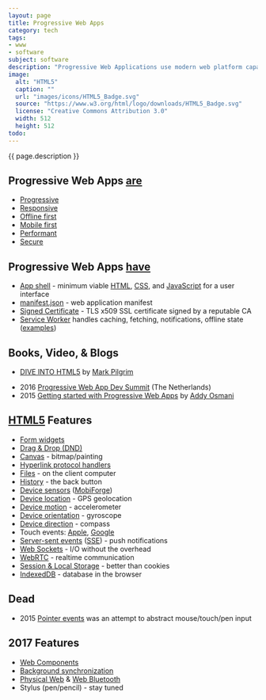```yaml
---
layout: page
title: Progressive Web Apps
category: tech
tags:
- www
- software
subject: software
description: "Progressive Web Applications use modern web platform capabilities to deliver fast, smooth, responsive, secure, and engaging user experiences."
image:
  alt: "HTML5"
  caption: ""
  url: "images/icons/HTML5_Badge.svg"
  source: "https://www.w3.org/html/logo/downloads/HTML5_Badge.svg"
  license: "Creative Commons Attribution 3.0"
  width: 512
  height: 512
todo:
---
```


{{ page.description }}

Progressive Web Apps [are](https://developers.google.com/web/progressive-web-apps/ "Google’s PWA Portal")
-----
- [Progressive](http://alistapart.com/article/understandingprogressiveenhancement)
- [Responsive](https://developers.google.com/web/fundamentals/design-and-ui/responsive/)
- [Offline first](https://developers.google.com/web/fundamentals/getting-started/your-first-offline-web-app/)
- [Mobile first](http://www.html5rocks.com/en/mobile/responsivedesign/)
- [Performant](https://developers.google.com/web/tools/chrome-devtools/profile/evaluate-performance/rail "RAIL Performance Model")
- [Secure]({{site.baseurl}}tech/security.html)

Progressive Web Apps [have](https://developer.mozilla.org/en-US/Apps/Progressive "Mozilla’s PWA Portal")
-----
- [App shell](https://medium.com/google-developers/instant-loading-web-apps-with-an-application-shell-architecture-7c0c2f10c73) - minimum viable [HTML]({{site.baseurl}}tech/html.html), [CSS]({{site.baseurl}}tech/css.html), and [JavaScript]({{site.baseurl}}tech/js.html) for a user interface
- [manifest.json](https://developer.mozilla.org/en-US/docs/Web/Manifest) - web application manifest
- [Signed Certificate](https://letsencrypt.org/getting-started/) - TLS x509 SSL certificate signed by a reputable CA
- [Service Worker](https://serviceworke.rs/) handles caching, fetching, notifications, offline state ([examples](https://github.com/GoogleChrome/samples/tree/gh-pages/service-worker))

Books, Video, & Blogs
-----
- [DIVE INTO HTML5](http://diveintohtml5.info/) by [Mark Pilgrim](https://github.com/diveintomark)
* 2016 [Progressive Web App Dev Summit](https://www.youtube.com/playlist?list=PLNYkxOF6rcIAWWNR_Q6eLPhsyx6VvYjVb) (The Netherlands)
* 2015 [Getting started with Progressive Web Apps](https://addyosmani.com/blog/getting-started-with-progressive-web-apps/) by [Addy Osmani](https://twitter.com/addyosmani)

[HTML5]({{site.baseurl}}tech/html.html) Features
-----
- [Form widgets](https://developer.mozilla.org/en-US/docs/Web/Guide/HTML/Forms_in_HTML)
- [Drag & Drop (DND)](https://developer.mozilla.org/en-US/docs/Web/API/HTML_Drag_and_Drop_API)
- [Canvas](http://www.html5canvastutorials.com/) - bitmap/painting
- [Hyperlink protocol handlers](https://developer.mozilla.org/en-US/docs/Web-based_protocol_handlers)
- [Files](http://www.html5rocks.com/en/tutorials/file/filesystem/) - on the client computer
- [History](https://css-tricks.com/using-the-html5-history-api/) - the back button
- [Device sensors](https://developers.google.com/web/fundamentals/native-hardware/ "Google") ([MobiForge](https://mobiforge.com/design-development/sense-and-sensor-bility-access-mobile-device-sensors-with-javascript))
- [Device location](https://developer.mozilla.org/en-US/docs/Web/API/Geolocation/Using_geolocation) - GPS geolocation
- [Device motion](https://developers.google.com/web/fundamentals/native-hardware/device-orientation/dev-motion) - accelerometer
- [Device orientation](https://developers.google.com/web/fundamentals/native-hardware/device-orientation/dev-orientation) - gyroscope
- [Device direction](https://developer.mozilla.org/en-US/Apps/Fundamentals/gather_and_modify_data/responding_to_device_orientation_changes) - compass
- Touch events: [Apple](https://developer.apple.com/library/ios/documentation/AppleApplications/Reference/SafariWebContent/HandlingEvents/HandlingEvents.html), [Google](http://www.html5rocks.com/en/mobile/touch/)
- [Server-sent events](https://www.igvita.com/2011/08/26/server-sent-event-notifications-with-html5/) ([SSE](http://html5doctor.com/server-sent-events/)) - push notifications
- [Web Sockets](http://www.html5rocks.com/en/tutorials/websockets/basics/) - I/O without the overhead
- [WebRTC](http://www.html5rocks.com/en/tutorials/webrtc/basics/) - realtime communication
- [Session & Local Storage](https://developer.mozilla.org/en-US/docs/Web/API/Storage/LocalStorage) - better than cookies
- [IndexedDB](https://developer.mozilla.org/en-US/docs/Web/API/IndexedDB_API/Using_IndexedDB) - database in the browser

Dead
-----
- 2015 [Pointer events](https://mobiforge.com/design-development/html5-pointer-events-api-combining-touch-mouse-and-pen) was an attempt to abstract mouse/touch/pen input <!-- by [Mozilla](https://developer.mozilla.org/en-US/docs/Web/API/Pointer_events), [Microsoft](https://msdn.microsoft.com/en-us/ie/dn433244(v=vs.85).aspx) -->

2017 Features
-----
- [Web Components]({{site.baseurl}}tech/web-components.html)
- [Background synchronization](https://github.com/WICG/repo-manager/blob/master/explainer.md)
- [Physical Web](https://google.github.io/physical-web/) & [Web Bluetooth](https://webbluetoothcg.github.io/web-bluetooth/)
- Stylus (pen/pencil) - stay tuned
